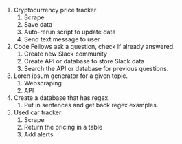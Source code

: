 1. Cryptocurrency price tracker
   1. Scrape
   2. Save data
   3. Auto-rerun script to update data
   4. Send text message to user
2. Code Fellows ask a question, check if already answered.
   1. Create new Slack community
   2. Create API or database to store Slack data
   3. Search the API or database for previous questions.
3. Loren ipsum generator for a given topic.
   1. Webscraping
   2. API
4. Create a database that has regex.
   1. Put in sentences and get back regex examples.
5. Used car tracker
   1. Scrape
   2. Return the pricing in a table
   3. Add alerts